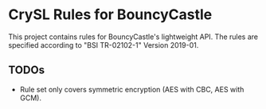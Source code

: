 # CrySL Rules for BouncyCastle

This project contains rules for BouncyCastle's lightweight API. The rules are specified according to "BSI TR-02102-1" Version 2019-01.    

## TODOs

- Rule set only covers symmetric encryption (AES with CBC, AES with GCM).